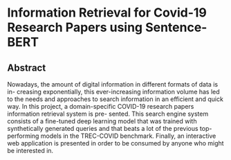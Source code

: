 # Information Retrieval for Covid-19 Research Papers using Sentence-BERT

## Abstract

Nowadays, the amount of digital information in different formats of data is in-
creasing exponentially, this ever-increasing information volume has led to the needs
and approaches to search information in an efficient and quick way. In this project,
a domain-specific COVID-19 research papers information retrieval system is pre-
sented. This search engine system consists of a fine-tuned deep learning model that
was trained with synthetically generated queries and that beats a lot of the previous
top-performing models in the TREC-COVID benchmark. Finally, an interactive web
application is presented in order to be consumed by anyone who might be interested
in.
